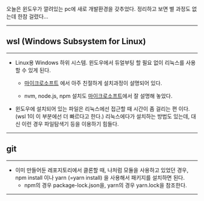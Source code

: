오늘은 윈도우가 깔려있는 pc에 새로 개발환경을 갖추었다. 정리하고 보면 별 과정도 없는데 한참 걸렸다...

---
## wsl (Windows Subsystem for Linux)
---

- Linux용 Windows 하위 시스템. 윈도우에서 듀얼부팅 할 필요 없이 리눅스를 사용 할 수 있게 된다.

  - [마이크로소프트](https://docs.microsoft.com/ko-kr/windows/wsl/install-win10) 에서 아주 친절하게 설치과정이 설명되어 있다.

  - nvm, node.js, npm 설치도 [마이크로소프트](https://docs.microsoft.com/ko-kr/windows/dev-environment/javascript/nodejs-on-wsl)에서 잘 설명해 놓았다.

- 윈도우에 설치되어 있는 파일은 리눅스에선 접근할 때 시간이 좀 걸리는 편 이다. (wsl 1이 이 부분에선 더 빠르다고 한다.) 리눅스에다가 설치하는 방법도 있는데, 대신 이런 경우 파일탐색기 등을 이용하기 힘들다.

---
## git
---

- 이미 만들어둔 레포지토리에서 클론할 때, 나처럼 모듈을 사용하고 있었던 경우, npm install 이나 yarn (=yarn install) 을 사용해서 패키지를 설치하면 된다.
  - npm의 경우 package-lock.json을, yarn의 경우 yarn.lock을 참조한다.

---